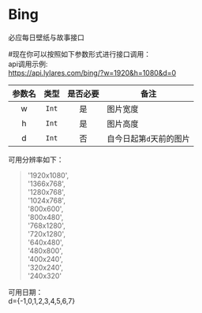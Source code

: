 # Bing
必应每日壁纸与故事接口

#现在你可以按照如下参数形式进行接口调用：<br>
api调用示例:<br>
https://api.lylares.com/bing/?w=1920&h=1080&d=0
<br>
<table>
<thead>
<tr>
<th align="center">参数名</th>
<th align="center">类型</th>
<th align="center">是否必要</th>
<th>备注</th>
</tr>
</thead>
<tbody>
<tr>
<td align="center">w</td>
<td align="center"><code>Int</code></td>
<td align="center">是</td>
<td>图片宽度</td>
</tr>
<tr>
<td align="center">h</td>
<td align="center"><code>Int</code></td>
<td align="center">是</td>
<td>图片高度</td>
</tr>
<tr>
<td align="center">d</td>
<td align="center"><code>Int</code></td>
<td align="center">否</td>
<td>自今日起第<code>d</code>天前的图片</td>
</tr>
</tbody>
</table>
可用分辨率如下：
<blockquote><span class="pl-pds">'</span>1920x1080<span class="pl-pds">'</span>,<br>
<span class="pl-pds">'</span>1366x768<span class="pl-pds">'</span>,</br>
<span class="pl-pds">'</span>1280x768<span class="pl-pds">'</span>,<br>
<span class="pl-pds">'</span>1024x768<span class="pl-pds">'</span>,<br>
<span class="pl-pds">'</span>800x600<span class="pl-pds">'</span>,<br>
<span class="pl-pds">'</span>800x480<span class="pl-pds">'</span>,<br>
<span class="pl-pds">'</span>768x1280<span class="pl-pds">'</span>,<br>
<span class="pl-pds">'</span>720x1280<span class="pl-pds">'</span>,<br>
<span class="pl-pds">'</span>640x480<span class="pl-pds">'</span>,<br>
<span class="pl-pds">'</span>480x800<span class="pl-pds">'</span>,<br>
<span class="pl-pds">'</span>400x240<span class="pl-pds">'</span>,<br>
<span class="pl-pds">'</span>320x240<span class="pl-pds">'</span>,<br>
<span class="pl-pds">'</span>240x320<span class="pl-pds">'</span></blockquote>
可用日期：<br>
d={-1,0,1,2,3,4,5,6,7}

